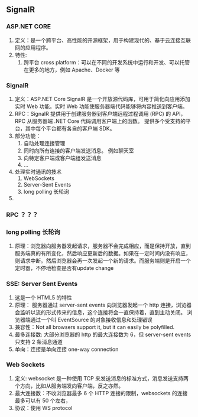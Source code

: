 ## SignalR

### ASP.NET CORE
1. 定义：是一个跨平台、高性能的开源框架，用于构建现代的、基于云连接互联网的应用程序。
2. 特性:
   1. 跨平台 cross platform：可以在不同的开发系统中运行和开发、可以托管在更多的地方，例如 Apache、Docker 等


### SignalR
1. 定义：ASP.NET Core SignalR 是一个开放源代码库，可用于简化向应用添加实时 Web 功能。实时 Web 功能使服务器端代码能够将内容推送到客户端。
2. RPC：SignalR 提供用于创建服务器到客户端远程过程调用 (RPC) 的 API，RPC 从服务器端 .NET Core 代码调用客户端上的函数。 提供多个受支持的平台，其中每个平台都有各自的客户端 SDK。
3. 部分功能：
   1. 自动处理连接管理
   2. 同时向所有连接的客户端发送消息。 例如聊天室
   3. 向特定客户端或客户端组发送消息
   4. ...
4. 处理实时通讯的技术
   1. WebSockets
   2. Server-Sent Events
   3. long polling 长轮询
5. 


### RPC ？？？


### long polling 长轮询
1. 原理：浏览器向服务器发起请求，服务器不会完成相应，而是保持开放，直到服务端真的有所变化，然后响应更新后的数据。如果在一定时间内没有响应，则请求中断。然后浏览器会再一次发起一个新的请求。而服务端则是开启一个定时器，不停地检查是否有update change

### SSE: Server Sent Events
1. 这是一个 HTML5 的特性
2. 原理： 服务器通过 server-sent events 向浏览器发起一个 http 连接，浏览器会监听以流的形式传来的信息，这个连接将会一直保持着，直到主动关闭。 浏览器端通过一个叫 EventSource 的对象接收信息和处理错误
3. 兼容性：Not all browsers support it, but it can easily be polyfilled.
4. 最多连接数: 大部分浏览器的 http 的最大连接数为 6，但 server-sent events 只支持 2 条消息通道
5. 单向：连接是单向连接 one-way connection
   
### Web Sockets
1. 定义: websocket 是一种使用 TCP 来发送消息的标准方式，消息发送支持两个方向，比如从服务端发向客户端，反之亦然。
2. 最大连接数：不收浏览器最多 6 个 HTTP 连接的限制，websockets 的连接最多可以有 50 个左右，
3. 协议：使用 WS protocol

